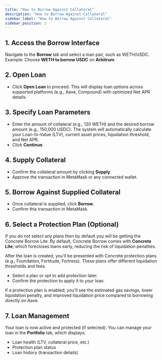 ```yaml
---
title: "How to Borrow Against Collateral"
description: "How to Borrow Against Collateral"
sidebar_label: "How to Borrow Against Collateral"
sidebar_position: 2
---
```


<!--
<video controls width="90%">
  <source src="/vid/borrow-against-collateral.mp4"/>
</video>
-->

## 1. Access the Borrow Interface

Navigate to the **Borrow** tab and select a loan pair, such as WETH/USDC.
Example: Choose **WETH to borrow USDC** on **Arbitrum**.

## 2. Open Loan  

- Click **Open Loan** to proceed. This will display loan options across supported platforms (e.g., Aave, Compound) with optimized Net APR details.  

## 3. Specify Loan Parameters

- Enter the amount of collateral (e.g., 120 WETH) and the desired borrow amount (e.g., 150,000 USDC). The system will automatically calculate your Loan-to-Value (LTV), current asset prices, liquidation threshold, and Net APR.
- Click **Continue**.

## 4. Supply Collateral

- Confirm the collateral amount by clicking **Supply**.  
- Approve the transaction in MetaMask or any connected wallet.

## 5. Borrow Against Supplied Collateral

- Once collateral is supplied, click **Borrow**.  
- Confirm this transaction in MetaMask.

## 6. Select a Protection Plan (Optional)

If you do not select any plans then by default you will be getting the Concrete Borrow Lite. By default, Concrete Borrow comes with **Concrete Lite**, which forecloses loans early, reducing the risk of liquidation penalties.

After the loan is created, you'll be presented with Concrete protection plans (e.g., Foundation, Fortitude, Fortress). These plans offer different liquidation thresholds and fees.  

- Select a plan or opt to add protection later.  
- Confirm the protection to apply it to your loan.

If a protection plan is enabled, you'll see the estimated gas savings, lower liquidation penalty, and improved liquidation price compared to borrowing directly on Aave.

## 7. Loan Management  

Your loan is now active and protected (if selected).
You can manage your loan in the **Portfolio** tab, which displays:
   - Loan health (LTV, collateral price, etc.)
   - Protection plan status
   - Loan history (transaction details)
